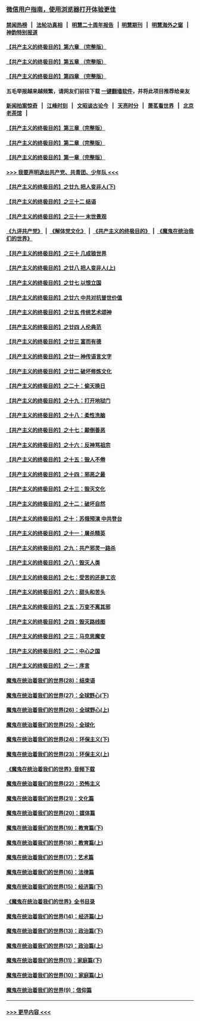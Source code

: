 ### [微信用户指南，使用浏览器打开体验更佳](https://github.com/gfw-breaker/banned-news1/blob/master/indexes/wechat-guide.md?t=0)
#### [禁闻热榜](热点新闻.md?t=0)  &nbsp;&nbsp;|&nbsp;&nbsp; [法轮功真相](https://github.com/gfw-breaker/truth/blob/master/README.md?t=0) &nbsp;&nbsp;|&nbsp;&nbsp; [明慧二十周年报告](https://github.com/gfw-breaker/mh-reports/blob/master/README.md?t=0) &nbsp;&nbsp;|&nbsp;&nbsp;[明慧期刊](https://github.com/gfw-breaker/mh-qikan) &nbsp;&nbsp;|&nbsp;&nbsp; [明慧海外之窗](https://github.com/gfw-breaker/mh-news/blob/master/README.md?t=0) &nbsp;&nbsp;|&nbsp;&nbsp; [神韵特别报道](https://github.com/gfw-breaker/mh-news/blob/master/shenyun.md?t=0)
#### [【共产主义的终极目的】第六章 （完整版）](../pages/nsc422/n11428913.md?t=02162133) 
#### [【共产主义的终极目的】第五章 （完整版）](../pages/nsc422/n11428912.md?t=02162133) 
#### [【共产主义的终极目的】第四章 （完整版）](../pages/nsc422/n11428907.md?t=02162133) 
#### 五毛举报越来越频繁，请网友们前往下载 [一键翻墙软件](https://github.com/gfw-breaker/ssr-accounts)，并将此项目推荐给亲友
#### [新闻拍案惊奇](https://github.com/gfw-breaker/banned-news1/blob/master/pages/link4.md) &nbsp;&nbsp;|&nbsp;&nbsp; [江峰时刻](https://github.com/gfw-breaker/banned-news1/blob/master/pages/link4.md) &nbsp;&nbsp;|&nbsp;&nbsp; [文昭谈古论今](https://github.com/gfw-breaker/banned-news1/blob/master/pages/link4.md) &nbsp;&nbsp;|&nbsp;&nbsp; [天亮时分](https://github.com/gfw-breaker/banned-news1/blob/master/pages/link4.md) &nbsp;&nbsp;|&nbsp;&nbsp; [萧茗看世界](https://github.com/gfw-breaker/banned-news1/blob/master/pages/link4.md) &nbsp;&nbsp;|&nbsp;&nbsp; [北京老茶馆](https://github.com/gfw-breaker/banned-news1/blob/master/pages/link4.md) &nbsp;&nbsp;|&nbsp;&nbsp; 
#### [【共产主义的终极目的】第三章（完整版）](../pages/nsc422/n11428848.md?t=02162133) 
#### [【共产主义的终极目的】第二章（完整版）](../pages/nsc422/n11428831.md?t=02162133) 
#### [【共产主义的终极目的】第一章（完整版）](../pages/nsc422/n11417651.md?t=02162133) 
#### [>>> 我要声明退出共产党、共青团、少年队 <<<](https://github.com/begood0513/goodnews/blob/master/quit/letter.md) 
#### [【共产主义的终极目的】之廿九 把人变非人(下)](../pages/nsc422/n11344140.md?t=02162133) 
#### [【共产主义的终极目的】之三十二 结语](../pages/nsc422/n11360535.md?t=02162133) 
#### [【共产主义的终极目的】之三十一 末世景观](../pages/nsc422/n11351129.md?t=02162133) 
#### [《九评共产党》](https://github.com/begood0513/9ping.md/blob/master/README.md) &nbsp;|&nbsp; [《解体党文化》](../../../../jtdwh.md/blob/master/README.md)  &nbsp;|&nbsp; [《共产主义的终极目的》](../../../../gczydzjmd.md/blob/master/README.md) &nbsp;|&nbsp; [《魔鬼在统治我们的世界》](../../../../mgztzwmdsj.md/blob/master/README.md) 
#### [【共产主义的终极目的】之三十 几成狼世界](../pages/nsc422/n11348280.md?t=02162133) 
#### [【共产主义的终极目的】之廿八 把人变非人(上)](../pages/nsc422/n11340492.md?t=02162133) 
#### [【共产主义的终极目的】之廿七 以恨立国](../pages/nsc422/n11336944.md?t=02162133) 
#### [【共产主义的终极目的】之廿六 中共对抗普世价值](../pages/nsc422/n11324785.md?t=02162133) 
#### [【共产主义的终极目的】之廿五 传统艺术颂神](../pages/nsc422/n11296396.md?t=02162133) 
#### [【共产主义的终极目的】之廿四 人伦典范](../pages/nsc422/n11296397.md?t=02162133) 
#### [【共产主义的终极目的】之廿三 富而有德](../pages/nsc422/n11283598.md?t=02162133) 
#### [【共产主义的终极目的】之廿一 神传语言文字](../pages/nsc422/n11263265.md?t=02162133) 
#### [【共产主义的终极目的】之廿二 破坏修炼文化](../pages/nsc422/n11245728.md?t=02162133) 
#### [【共产主义的终极目的】之二十：偷天换日](../pages/nsc422/n11238846.md?t=02162133) 
#### [【共产主义的终极目的】之十九：打开地狱门](../pages/nsc422/n11206376.md?t=02162133) 
#### [【共产主义的终极目的】之十八：柔性洗脑](../pages/nsc422/n11199994.md?t=02162133) 
#### [【共产主义的终极目的】之十七：颠倒善恶](../pages/nsc422/n11179782.md?t=02162133) 
#### [【共产主义的终极目的】之十六：反神骂祖宗](../pages/nsc422/n11166798.md?t=02162133) 
#### [【共产主义的终极目的】之十五：毁人不倦](../pages/nsc422/n11166792.md?t=02162133) 
#### [【共产主义的终极目的】之十四：邪恶之最](../pages/nsc422/n11150249.md?t=02162133) 
#### [【共产主义的终极目的】之十三：毁灭文化](../pages/nsc422/n11135227.md?t=02162133) 
#### [【共产主义的终极目的】之十二：破坏自然](../pages/nsc422/n11135214.md?t=02162133) 
#### [【共产主义的终极目的】之十：苏俄预演 中共登台](../pages/nsc422/n11118424.md?t=02162133) 
#### [【共产主义的终极目的】之十一：屠杀精英](../pages/nsc422/n11118442.md?t=02162133) 
#### [【共产主义的终极目的】之九：共产邪灵一路杀](../pages/nsc422/n11114139.md?t=02162133) 
#### [【共产主义的终极目的】之八：毁灭人类](../pages/nsc422/n11108503.md?t=02162133) 
#### [【共产主义的终极目的】之七：受苦的还是工农](../pages/nsc422/n11101809.md?t=02162133) 
#### [【共产主义的终极目的】之六：甜头和苦头](../pages/nsc422/n11096971.md?t=02162133) 
#### [【共产主义的终极目的】之五：万变不离其邪](../pages/nsc422/n11091285.md?t=02162133) 
#### [【共产主义的终极目的】之四：毁灭路线图](../pages/nsc422/n11086284.md?t=02162133) 
#### [【共产主义的终极目的】之三：马克思魔变](../pages/nsc422/n11061941.md?t=02162133) 
#### [【共产主义的终极目的】之二：中心之国](../pages/nsc422/n11047728.md?t=02162133) 
#### [【共产主义的终极目的】之一：序言](../pages/nsc422/n11086077.md?t=02162133) 
#### [魔鬼在统治着我们的世界(28)：结束语](../pages/nsc422/n10936246.md?t=02162133) 
#### [魔鬼在统治着我们的世界(27)：全球野心(下)](../pages/nsc422/n10928319.md?t=02162133) 
#### [魔鬼在统治着我们的世界(26)：全球野心(上)](../pages/nsc422/n10900318.md?t=02162133) 
#### [魔鬼在统治着我们的世界(25)：全球化](../pages/nsc422/n10788205.md?t=02162133) 
#### [魔鬼在统治着我们的世界(24)：环保主义(下)](../pages/nsc422/n10695307.md?t=02162133) 
#### [魔鬼在统治着我们的世界(23)：环保主义(上)](../pages/nsc422/n10688613.md?t=02162133) 
#### [《魔鬼在统治着我们的世界》音频下载](../pages/nsc422/n10635553.md?t=02162133) 
#### [魔鬼在统治着我们的世界(22)：恐怖主义](../pages/nsc422/n10614727.md?t=02162133) 
#### [魔鬼在统治着我们的世界(21)：文化篇](../pages/nsc422/n10597706.md?t=02162133) 
#### [魔鬼在统治着我们的世界(20)：媒体篇](../pages/nsc422/n10586579.md?t=02162133) 
#### [魔鬼在统治着我们的世界(19)：教育篇(下)](../pages/nsc422/n10564808.md?t=02162133) 
#### [魔鬼在统治着我们的世界(18)：教育篇(上)](../pages/nsc422/n10526970.md?t=02162133) 
#### [魔鬼在统治着我们的世界(17)：艺术篇](../pages/nsc422/n10499093.md?t=02162133) 
#### [魔鬼在统治着我们的世界(16)：法律篇](../pages/nsc422/n10485969.md?t=02162133) 
#### [魔鬼在统治着我们的世界(15)：经济篇(下)](../pages/nsc422/n10469975.md?t=02162133) 
#### [《魔鬼在统治着我们的世界》全书目录](../pages/nsc422/n10464261.md?t=02162133) 
#### [魔鬼在统治着我们的世界(14)：经济篇(上)](../pages/nsc422/n10457370.md?t=02162133) 
#### [魔鬼在统治着我们的世界(13)：政治篇(下)](../pages/nsc422/n10448270.md?t=02162133) 
#### [魔鬼在统治着我们的世界(12)：政治篇(上)](../pages/nsc422/n10444576.md?t=02162133) 
#### [魔鬼在统治着我们的世界(11)：家庭篇(下)](../pages/nsc422/n10440961.md?t=02162133) 
#### [魔鬼在统治着我们的世界(10)：家庭篇(上)](../pages/nsc422/n10435448.md?t=02162133) 
#### [魔鬼在统治着我们的世界(9)：信仰篇](../pages/nsc422/n10432159.md?t=02162133) 

----
#### [ >>> 更早内容 <<< ](../indexes/nsc422-earlier.md)
